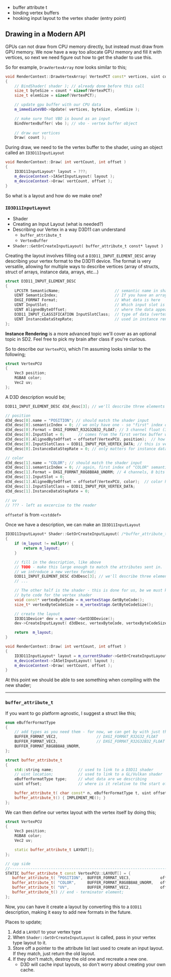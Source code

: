 - buffer attribute t
- binding vertex buffers
- hooking input layout to the vertex shader (entry point)

## Drawing in a Modern API

GPUs can not draw from CPU memory directly, but instead must draw from GPU memory.  We now have a way 
too allocate GPU memory and fill it with vertices, so next we need figure out how to get the shader to use this.

So for example, `DrawVertexArray` now looks similar to this;

```cpp
void RenderContext::DrawVertexArray( VertexPCT const* vertices, uint count )
{
	// BindShader( shader ); // already done before this call
	size_t byteSize = count * sizeof(VertexPCT); 
	size_t elemSize = sizeof(VertexPCT); 

	// update gpu buffer with our CPU data
	m_immediateVBO->Update( vertices, byteSize, elemSize ); 

	// make sure that VBO is bound as an input
	BindVertexBuffer( vbo ); // vbo - vertex buffer object
	
	// draw our vertices
	Draw( count ); 				
```

During draw, we need to tie the vertex buffer to the shader, using an object called an `ID3D11InputLayout` 

```cpp
void RenderContext::Draw( int vertCount, int offset )
{
	ID3D11InputLayout* layout = ???; 
	m_deviceContext->IASetInputLayout( layout ); 
	m_deviceContext->Draw( vertCount, offset ); 
}
```

So what is a layout and how do we make one?


### `ID3D11InputLayout`

- Shader
- Creating an Input Layout (what is needed?)
- Describing our Vertex in a way D3D11 can understand
  - `buffer_attribute_t`
  - `VertexBuffer`
- `Shader::GetOrCreateInputLayout( buffer_attribute_t const* layout )`

Creating the layout involves filling out a `D3D11_INPUT_ELEMENT_DESC` array describing your vertex
format to the D3D11 device.  The format is very versatile, allowing for multiple ways to describe 
vertices (array of structs, struct of arrays, instance data, arrays, etc...)

```cpp
struct D3D11_INPUT_ELEMENT_DESC
{
	LPCSTR SemanticName;						// semantic name in shader of the data we're bindnig to; 
	UINT SemanticIndex;							// If you have an array, which index of the area are we binding to
	DXGI_FORMAT Format;							// What data is here
	UINT InputSlot;								// Which input slot is the data coming from (where you bind your stream)
	UINT AlignedByteOffset;						// where the data appears from start of a vertex
	D3D11_INPUT_CLASSIFICATION InputSlotClass;	// type of data (vertex or instance)
    UINT InstanceDataStepRate;					// used in instance rendering to describe when we move this data forward
};
```

**Instance Rendering** is a more advanced topic we'll cover as an optional topic in SD2.  Feel free to pick my brain after class if you're curious.

So to describe our `VertexPCU`, which I'm assuming looks similar to the following; 

```cpp
struct VertexPCU
{
	Vec3 position;
	RGBA8 color; 
	Vec2 uv; 
};
```

A D3D description would be;

```cpp
D3D11_INPUT_ELEMENT_DESC d3d_desc[3]; // we'll describe three elements

// position
d3d_desc[0].name = "POSITION"; // should match the shader input
d3d_desc[0].semanticIndex = 0; // we only have one - so "first" index of the array
d3d_desc[0].Format = DXGI_FORMAT_R32G32B32_FLOAT; // 3 channel float (32-bit floats)
d3d_desc[0].InputSlot = 0; 		// comes from the first vertex buffer we're binding
d3d_desc[0].AlignedByteOffset = offsetof(VertexPCU, position);  // how far is position from the start of VertexPCU (0)
d3d_desc[0].InputSlotClass = D3D11_INPUT_PER_VERTEX_DATA; // this is vertex data
d3d_desc[0].InstanceDataStepRate = 0; // only matters for instance data

// color
d3d_desc[1].name = "COLOR"; // should match the shader input
d3d_desc[1].semanticIndex = 0; // again, first index of "COLOR" semantic (non-array)
d3d_desc[1].Format = DXGI_FORMAT_R8G8B8A8_UNORM; // 4 channels, 8 bits per channel.  Value is a "unsigned normal", ie, treat values 0 to 255 as 0 to 1
d3d_desc[1].InputSlot = 0; 		
d3d_desc[1].AlignedByteOffset = offsetof(VertexPCU, color);  // color has a different offset
d3d_desc[1].InputSlotClass = D3D11_INPUT_PER_VERTEX_DATA; 
d3d_desc[1].InstanceDataStepRate = 0; 

// uv
// ??? - left as excercise to the reader
```

`offsetof` is from `<cstddef>`

Once we have a description, we can make an `ID3D11InputLayout`

```cpp
ID3D11InputLayout* Shader::GetOrCreateInputLayout( /*buffer_attribute_t const* attributes*/ )
{
	if (m_layout != nullptr) {
		return m_layout; 
	}

	// fill in the description, like above
	// TODO - make this large enough to match the attributes sent in.  Will matter when
	// we introduce a new vertex format; 
	D3D11_INPUT_ELEMENT_DESC d3dDesc[3]; // we'll describe three elements
	// ...

	// The other half is the shader - this is done for us, be we must keep the
	// byte code for the vertex shader
	void const* vertexByteCode = m_vertexStage.GetByteCode();
	size_t* vertexByteCodeSize = m_vertexStage.GetByteCodeSize(); 

	// create the layout
	ID3D11Device* dev = m_owner->GetD3DDevice();
	dev->CreateInputLayout( d3dDesc, vertexByteCode, vertexByteCodeSize, &m_layout );

	return  m_layout; 
}
```

```cpp
void RenderContext::Draw( int vertCount, int offset )
{
	ID3D11InputLayout* layout = m_currentShader->GetOrCreateInputLayout( /*VertexPCU::LAYOUT*/ );  
	m_deviceContext->IASetInputLayout( layout ); 
	m_deviceContext->Draw( vertCount, offset ); 
}
```

At this point we should be able to see something when compiling with the new shader; 

------

### `buffer_attribute_t`
If you want to go platform agnostic, I suggest a struct like this;

```cpp
enum eBufferFormatType
{
	// add types as you need them - for now, we can get by with just this
	BUFFER_FORMAT_VEC2, 				// DXGI_FORMAT_R32G32_FLOAT			
	BUFFER_FORMAT_VEC3, 				// DXGI_FORMAT_R32G32B32_FLOAT
	BUFFER_FORMAT_R8G8B8A8_UNORM,
};

struct buffer_attribute_t
{
	std::string name; 			// used to link to a D3D11 shader
	// uint location; 			// used to link to a GL/Vulkan shader 
	eBufferFormatType type;		// what data are we describing
	uint offset; 				// where is it relative to the start of a vertex

	buffer_attribute_t( char const* n, eBufferFormatType t, uint offset o ) { IMPLEMENT_ME(); }
	buffer_attribute_t() { IMPLEMENT_ME(); }
};
```

We can then define our vertex layout with the vertex itself by doing this;

```cpp
struct VertexPCU
{
	Vec3 position;
	RGBA8 color;
	Vec2 uv; 

	static buffer_attribute_t LAYOUT[]; 
};

// cpp side
//------------------------------------------------------------------------
STATIC buffer_attribute_t const VertexPCU::LAYOUT[] = {
   buffer_attribute_t( "POSITION",  BUFFER_FORMAT_VEC3,      		offsetof(VertexPCU, position) ), 
   buffer_attribute_t( "COLOR",     BUFFER_FORMAT_R8G8B8A8_UNORM, 	offsetof(VertexPCU, color) ), 
   buffer_attribute_t( "UV",        BUFFER_FORMAT_VEC2,      		offsetof(VertexPCU, uv) ), 
   buffer_attribute_t() // end - terminator element; 
};
```

Now, you can have it create a layout by converting this to a `D3D11` description, making it easy to add
new formats in the future.

Places to update;

1. Add a `LAYOUT` to your vertex type
2. When `Shader::GetOrCreateInputLayout` is called, pass in your vertex type layout to it. 
3. Store off a pointer to the attribute list last used to create an input layout.  If they match, just return the old layout.
4. If they don't match, destroy the old one and recreate a new one. 
   - D3D will cache input layouts, so don't worry about creating your own cache.




